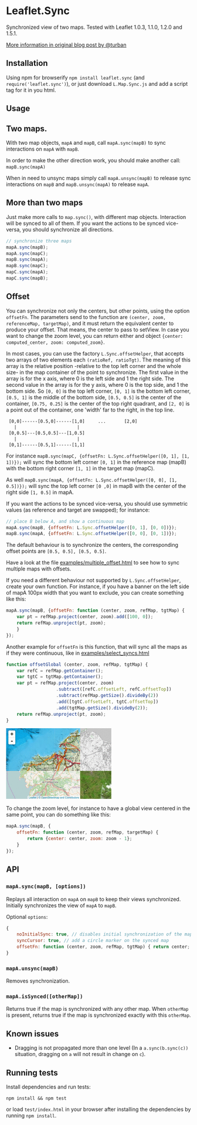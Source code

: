 Leaflet.Sync
============

Synchronized view of two maps. Tested with Leaflet 1.0.3, 1.1.0, 1.2.0 and 1.5.1.

[More information in original blog post by @turban](http://blog.thematicmapping.org/2013/06/creating-synchronized-view-of-two-maps.html)

Installation
------------

Using npm for browserify `npm install leaflet.sync` (and `require('leaflet.sync')`), or just download `L.Map.Sync.js` and add a script tag for it in you html.

Usage
-----

## Two maps.
With two map objects, `mapA` and `mapB`, call `mapA.sync(mapB)` to sync interactions on `mapA` with `mapB`.

In order to make the other direction work, you should make another call: `mapB.sync(mapA)`

When in need to unsync maps simply call `mapA.unsync(mapB)` to release sync interactions on `mapB` and `mapB.unsync(mapA)` to release `mapA`.

## More than two maps
Just make more calls to `map.sync()`, with different map objects. Interaction will be synced to all of them. If you want the actions to be synced vice-versa, you should synchronize all directions.

```JavaScript
// synchronize three maps
mapA.sync(mapB);
mapA.sync(mapC);
mapB.sync(mapA);
mapB.sync(mapC);
mapC.sync(mapA);
mapC.sync(mapB);
```
## Offset
You can synchronize not only the centers, but other points, using the option `offsetFn`.
The parameters send to the function are `(center, zoom, referenceMap, targetMap)`, and it must return the equivalent center to produce your offset. That means, the center to pass to setView. In case you want to change the zoom level, you can return either and object `{center: computed_center, zoom: computed_zoom}`.

In most cases, you can use the factory `L.Sync.offsetHelper`, that accepts two arrays of two elements each `(ratioRef, ratioTgt)`. The meaning of this array is the relative position -relative to the top left corner and the whole size- in the map container of the point to synchronize. The first value in the array is for the x axis, where 0 is the left side and 1 the right side. The second value in the array is for the y axis, where 0 is the top side, and 1 the bottom side. So `[0, 0]` is the top left corner, `[0, 1]` is the bottom left corner, `[0.5, 1]` is the middle of the bottom side, `[0.5, 0.5]` is the center of the container, `[0.75, 0.25]` is the center of the top right quadrant, and `[2, 0]` is a point out of the container, one 'width' far to the right, in the top line.
```
 [0,0]------[0.5,0]------[1,0]     ...       [2,0]
   |                       |
 [0,0.5]---[0.5,0.5]---[1,0.5]
   |                       |
 [0,1]------[0.5,1]------[1,1]

```

For instance `mapB.sync(mapC, {offsetFn: L.Sync.offsetHelper([0, 1], [1, 1])});` will sync the bottom left corner `[0, 1]` in the reference map (mapB) with the bottom right corner `[1, 1]` in the target map (mapC).

As well `mapB.sync(mapA, {offsetFn: L.Sync.offsetHelper([0, 0], [1, 0.5])});` will sync the top left corner `[0 ,0]` in mapB with the center of the right side `[1, 0.5]` in mapA.

If you want the actions to be synced vice-versa, you should use symmetric values (as reference and target are swapped); for instance:
```JavaScript
// place B below A, and show a continuous map
mapA.sync(mapB, {offsetFn: L.Sync.offsetHelper([0, 1], [0, 0])});
mapB.sync(mapA, {offsetFn: L.Sync.offsetHelper([0, 0], [0, 1])});
```

The default behaviour is to synchronize the centers, the corresponding offset points are  `[0.5, 0.5], [0.5, 0.5]`.

Have a look at the file [examples/multiple_offset.html](examples/multiple_offset.html) to see how to sync multiple maps with offsets.

If you need a different behaviour not supported by `L.Sync.offsetHelper`, create your own function. For instance, if you have a banner on the left side of mapA 100px width that you want to exclude, you can create something like this:
```JavaScript
mapA.sync(mapB, {offsetFn: function (center, zoom, refMap, tgtMap) {
    var pt = refMap.project(center, zoom).add([100, 0]);
    return refMap.unproject(pt, zoom);
    }
});
```
Another example for `offsetFn` is this function, that will sync all the maps as if they were continuous, like in [examples/select_syncs.html](examples/select_syncs.html)
```JavaScript
function offsetGlobal (center, zoom, refMap, tgtMap) {
    var refC = refMap.getContainer();
    var tgtC = tgtMap.getContainer();
    var pt = refMap.project(center, zoom)
                   .subtract([refC.offsetLeft, refC.offsetTop])
                   .subtract(refMap.getSize().divideBy(2))
                   .add([tgtC.offsetLeft, tgtC.offsetTop])
                   .add(tgtMap.getSize().divideBy(2));
    return refMap.unproject(pt, zoom);
}
```

![offset animation](offset_animation.gif)

To change the zoom level, for instance to have a global view centered in the same point, you can do something like this:
```JavaScript
mapA.sync(mapB, {
    offsetFn: function (center, zoom, refMap, targetMap) {
        return {center: center, zoom: zoom - 1};
    }
});
```

API
---

### `mapA.sync(mapB, [options])`
Replays all interaction on `mapA` on `mapB` to keep their views synchronized. Initially synchronizes the view of `mapA` to `mapB`.

Optional `options`:
```JavaScript
{
    noInitialSync: true, // disables initial synchronization of the maps.
    syncCursor: true, // add a circle marker on the synced map
    offsetFn: function (center, zoom, refMap, tgtMap) { return center; } // function to compute an offset for the center, or both center and zoom
}
```

### `mapA.unsync(mapB)`

Removes synchronization.

### `mapA.isSynced([otherMap])`

Returns true if the map is synchronized with any other map. When `otherMap` is present, returns true if the map is synchronized exactly with this `otherMap`.


Known issues
------------

 - Dragging is not propagated more than one level (In a `a.sync(b.sync(c))` situation, dragging on `a` will not result in change on `c`).

Running tests
-------------

Install dependencies and run tests:
```
npm install && npm test
```
or load `test/index.html` in your browser after installing the dependencies by running `npm install`.
